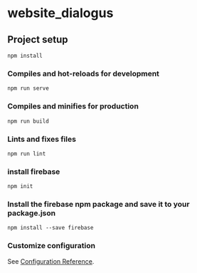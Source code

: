 # website_dialogus

## Project setup
```
npm install
```

### Compiles and hot-reloads for development
```
npm run serve
```

### Compiles and minifies for production
```
npm run build
```

### Lints and fixes files
```
npm run lint
```
### install firebase 
```
npm init
```

### Install the firebase npm package and save it to your package.json
```
npm install --save firebase
```

### Customize configuration
See [Configuration Reference](https://cli.vuejs.org/config/).
